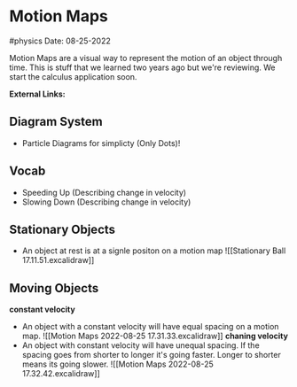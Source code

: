 # Motion Maps
#physics 
Date: 08-25-2022

Motion Maps are a visual way to represent the motion of an object through time. This is stuff that we learned two years ago but we're reviewing. We start the calculus application soon.

**External Links:**

## Diagram System
* Particle Diagrams for simplicty (Only Dots)!

## Vocab
* Speeding Up (Describing change in velocity)
* Slowing Down (Describing change in velocity)

## Stationary Objects
* An object at rest is at a signle positon on a motion map
![[Stationary Ball 17.11.51.excalidraw]]
## Moving Objects
**constant velocity**
* An object with a constant velocity will have equal spacing on a motion map.
![[Motion Maps 2022-08-25 17.31.33.excalidraw]]
**chaning velocity**
* An object with constant velocity will have unequal spacing. If the spacing goes from shorter to longer it's going faster. Longer to shorter means its going slower. 
![[Motion Maps 2022-08-25 17.32.42.excalidraw]]

